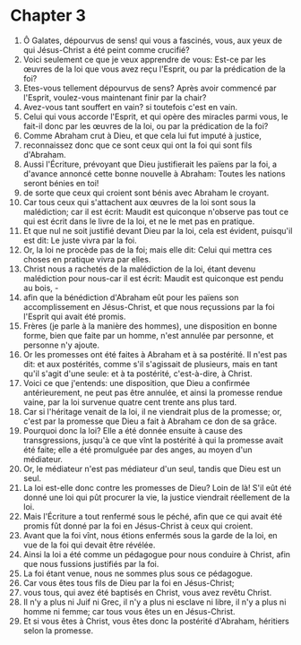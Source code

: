 # Chapter 3

1. Ô Galates, dépourvus de sens! qui vous a fascinés, vous, aux yeux de qui Jésus-Christ a été peint comme crucifié?
2. Voici seulement ce que je veux apprendre de vous: Est-ce par les œuvres de la loi que vous avez reçu l'Esprit, ou par la prédication de la foi?
3. Etes-vous tellement dépourvus de sens? Après avoir commencé par l'Esprit, voulez-vous maintenant finir par la chair?
4. Avez-vous tant souffert en vain? si toutefois c'est en vain.
5. Celui qui vous accorde l'Esprit, et qui opère des miracles parmi vous, le fait-il donc par les œuvres de la loi, ou par la prédication de la foi?
6. Comme Abraham crut à Dieu, et que cela lui fut imputé à justice,
7. reconnaissez donc que ce sont ceux qui ont la foi qui sont fils d'Abraham.
8. Aussi l'Écriture, prévoyant que Dieu justifierait les païens par la foi, a d'avance annoncé cette bonne nouvelle à Abraham: Toutes les nations seront bénies en toi!
9. de sorte que ceux qui croient sont bénis avec Abraham le croyant.
10. Car tous ceux qui s'attachent aux œuvres de la loi sont sous la malédiction; car il est écrit: Maudit est quiconque n'observe pas tout ce qui est écrit dans le livre de la loi, et ne le met pas en pratique.
11. Et que nul ne soit justifié devant Dieu par la loi, cela est évident, puisqu'il est dit: Le juste vivra par la foi.
12. Or, la loi ne procède pas de la foi; mais elle dit: Celui qui mettra ces choses en pratique vivra par elles.
13. Christ nous a rachetés de la malédiction de la loi, étant devenu malédiction pour nous-car il est écrit: Maudit est quiconque est pendu au bois, -
14. afin que la bénédiction d'Abraham eût pour les païens son accomplissement en Jésus-Christ, et que nous reçussions par la foi l'Esprit qui avait été promis.
15. Frères (je parle à la manière des hommes), une disposition en bonne forme, bien que faite par un homme, n'est annulée par personne, et personne n'y ajoute.
16. Or les promesses ont été faites à Abraham et à sa postérité. Il n'est pas dit: et aux postérités, comme s'il s'agissait de plusieurs, mais en tant qu'il s'agit d'une seule: et à ta postérité, c'est-à-dire, à Christ.
17. Voici ce que j'entends: une disposition, que Dieu a confirmée antérieurement, ne peut pas être annulée, et ainsi la promesse rendue vaine, par la loi survenue quatre cent trente ans plus tard.
18. Car si l'héritage venait de la loi, il ne viendrait plus de la promesse; or, c'est par la promesse que Dieu a fait à Abraham ce don de sa grâce.
19. Pourquoi donc la loi? Elle a été donnée ensuite à cause des transgressions, jusqu'à ce que vînt la postérité à qui la promesse avait été faite; elle a été promulguée par des anges, au moyen d'un médiateur.
20. Or, le médiateur n'est pas médiateur d'un seul, tandis que Dieu est un seul.
21. La loi est-elle donc contre les promesses de Dieu? Loin de là! S'il eût été donné une loi qui pût procurer la vie, la justice viendrait réellement de la loi.
22. Mais l'Écriture a tout renfermé sous le péché, afin que ce qui avait été promis fût donné par la foi en Jésus-Christ à ceux qui croient.
23. Avant que la foi vînt, nous étions enfermés sous la garde de la loi, en vue de la foi qui devait être révélée.
24. Ainsi la loi a été comme un pédagogue pour nous conduire à Christ, afin que nous fussions justifiés par la foi.
25. La foi étant venue, nous ne sommes plus sous ce pédagogue.
26. Car vous êtes tous fils de Dieu par la foi en Jésus-Christ;
27. vous tous, qui avez été baptisés en Christ, vous avez revêtu Christ.
28. Il n'y a plus ni Juif ni Grec, il n'y a plus ni esclave ni libre, il n'y a plus ni homme ni femme; car tous vous êtes un en Jésus-Christ.
29. Et si vous êtes à Christ, vous êtes donc la postérité d'Abraham, héritiers selon la promesse.

